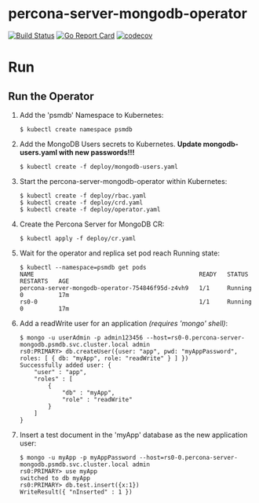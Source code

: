 # percona-server-mongodb-operator

[![Build Status](https://travis-ci.org/Percona-Lab/percona-server-mongodb-operator.svg?branch=master)](https://travis-ci.org/Percona-Lab/percona-server-mongodb-operator)
[![Go Report Card](https://goreportcard.com/badge/github.com/Percona-Lab/percona-server-mongodb-operator)](https://goreportcard.com/report/github.com/Percona-Lab/percona-server-mongodb-operator)
[![codecov](https://codecov.io/gh/Percona-Lab/percona-server-mongodb-operator/branch/master/graph/badge.svg)](https://codecov.io/gh/Percona-Lab/percona-server-mongodb-operator)

# Run

## Run the Operator
1. Add the 'psmdb' Namespace to Kubernetes:
    ```
    $ kubectl create namespace psmdb
    ```
1. Add the MongoDB Users secrets to Kubernetes. **Update mongodb-users.yaml with new passwords!!!**
    ```
    $ kubectl create -f deploy/mongodb-users.yaml
    ```
1. Start the percona-server-mongodb-operator within Kubernetes:
    ```
    $ kubectl create -f deploy/rbac.yaml
    $ kubectl create -f deploy/crd.yaml
    $ kubectl create -f deploy/operator.yaml
    ```
1. Create the Percona Server for MongoDB CR:
    ```
    $ kubectl apply -f deploy/cr.yaml
    ```
1. Wait for the operator and replica set pod reach Running state:
    ```
    $ kubectl --namespace=psmdb get pods
    NAME                                               READY   STATUS    RESTARTS   AGE
    percona-server-mongodb-operator-754846f95d-z4vh9   1/1     Running   0          17m
    rs0-0                                              1/1     Running   0          17m
    ``` 
1. Add a readWrite user for an application *(requires 'mongo' shell)*:
    ```
    $ mongo -u userAdmin -p admin123456 --host=rs0-0.percona-server-mongodb.psmdb.svc.cluster.local admin
    rs0:PRIMARY> db.createUser({user: "app", pwd: "myAppPassword", roles: [ { db: "myApp", role: "readWrite" } ] })
    Successfully added user: {
    	"user" : "app",
    	"roles" : [
    		{
    			"db" : "myApp",
    			"role" : "readWrite"
    		}
    	]
    }
    ```
1. Insert a test document in the 'myApp' database as the new application user:
    ```
    $ mongo -u myApp -p myAppPassword --host=rs0-0.percona-server-mongodb.psmdb.svc.cluster.local admin
    rs0:PRIMARY> use myApp
    switched to db myApp
    rs0:PRIMARY> db.test.insert({x:1})
    WriteResult({ "nInserted" : 1 })
    ```
